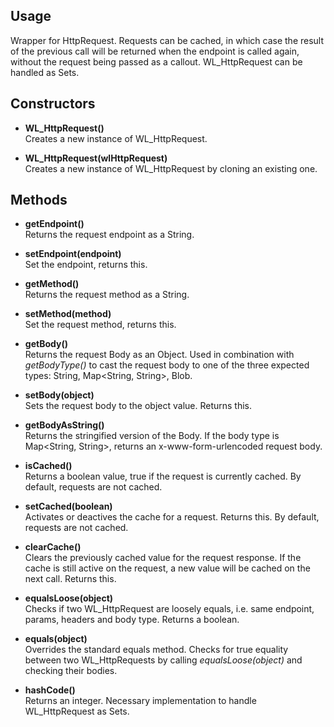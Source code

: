 ## Usage

Wrapper for HttpRequest. Requests can be cached, in which case the result of the previous call will be returned when the endpoint is called again, without the request being passed as a callout. WL_HttpRequest can be handled as Sets.

## Constructors

* **WL_HttpRequest()**  
Creates a new instance of WL_HttpRequest.  

* **WL_HttpRequest(wlHttpRequest)**  
Creates a new instance of WL_HttpRequest by cloning an existing one.  

## Methods

* **getEndpoint()**  
Returns the request endpoint as a String.  

* **setEndpoint(endpoint)**  
Set the endpoint, returns this.  

* **getMethod()**  
Returns the request method as a String.  

* **setMethod(method)**  
Set the request method, returns this.  

* **getBody()**  
Returns the request Body as an Object. Used in combination with *getBodyType()* to cast the request body to one of the three expected types: String, Map\<String, String\>, Blob.  

* **setBody(object)**  
Sets the request body to the object value. Returns this.  

* **getBodyAsString()**  
Returns the stringified version of the Body. If the body type is Map\<String, String\>, returns an x-www-form-urlencoded request body.  

* **isCached()**  
Returns a boolean value, true if the request is currently cached. By default, requests are not cached.  

* **setCached(boolean)**  
Activates or deactives the cache for a request. Returns this. By default, requests are not cached.  

* **clearCache()**  
Clears the previously cached value for the request response. If the cache is still active on the request, a new value will be cached on the next call. Returns this.

* **equalsLoose(object)**  
Checks if two WL_HttpRequest are loosely equals, i.e. same endpoint, params, headers and body type. Returns a boolean.  

* **equals(object)**  
Overrides the standard equals method. Checks for true equality between two WL_HttpRequests by calling *equalsLoose(object)* and checking their bodies.  

* **hashCode()**  
Returns an integer. Necessary implementation to handle WL_HttpRequest as Sets.
